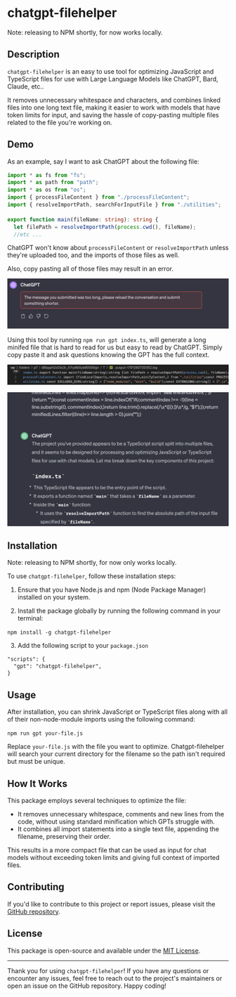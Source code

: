 # chatgpt-filehelper

Note: releasing to NPM shortly, for now works locally.

## Description

`chatgpt-filehelper` is an easy to use tool for optimizing JavaScript and TypeScript files for use with Large Language Models like ChatGPT, Bard, Claude, etc..

It removes unnecessary whitespace and characters, and combines linked files into one long text file, making it easier to work with models that have token limits for input, and saving the hassle of copy-pasting multiple files related to the file you're working on.

## Demo

As an example, say I want to ask ChatGPT about the following file:

```ts
import * as fs from "fs";
import * as path from "path";
import * as os from "os";
import { processFileContent } from "./processFileContent";
import { resolveImportPath, searchForInputFile } from "./utilities";

export function main(fileName: string): string {
  let filePath = resolveImportPath(process.cwd(), fileName);
  //etc ...
```

ChatGPT won't know about `processFileContent` or `resolveImportPath` unless they're uploaded too, and the imports of those files as well.

Also, copy pasting all of those files may result in an error.

![Too long](images/too_long.png)

Using this tool by running `npm run gpt index.ts`, will generate a long minifed file that is hard to read for us but easy to read by ChatGPT. Simply copy paste it and ask questions knowing the GPT has the full context.

![Generated File](images/generatedfile.png)

![ChatGPT reading combined file](images/chatgpt.png)

## Installation

Note: releasing to NPM shortly, for now only works locally.

To use `chatgpt-filehelper`, follow these installation steps:

1. Ensure that you have Node.js and npm (Node Package Manager) installed on your system.

2. Install the package globally by running the following command in your terminal:

`npm install -g chatgpt-filehelper`

3. Add the following script to your `package.json`

```
"scripts": {
  "gpt": "chatgpt-filehelper",
}
```

## Usage

After installation, you can shrink JavaScript or TypeScript files along with all of their non-node-module imports using the following command:

`npm run gpt your-file.js`

Replace `your-file.js` with the file you want to optimize. Chatgpt-filehelper will search your current directory for the filename so the path isn't required but must be unique.

## How It Works

This package employs several techniques to optimize the file:

- It removes unnecessary whitespace, comments and new lines from the code, without using standard minification which GPTs struggle with.
- It combines all import statements into a single text file, appending the filename, preserving their order.

This results in a more compact file that can be used as input for chat models without exceeding token limits and giving full context of imported files.

## Contributing

If you'd like to contribute to this project or report issues, please visit the [GitHub repository](https://github.com/daviddigital/chatgpt-filehelper).

## License

This package is open-source and available under the [MIT License](LICENSE).

---

Thank you for using `chatgpt-filehelper`! If you have any questions or encounter any issues, feel free to reach out to the project's maintainers or open an issue on the GitHub repository. Happy coding!
